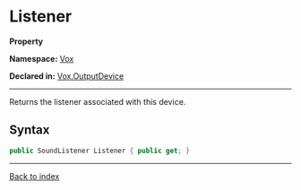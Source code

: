 # Listener

**Property**

**Namespace:** [Vox](Vox.md)

**Declared in:** [Vox.OutputDevice](Vox.OutputDevice.md)

------



Returns the listener associated with this device.


## Syntax

```csharp
public SoundListener Listener { public get; }
```

------

[Back to index](index.md)